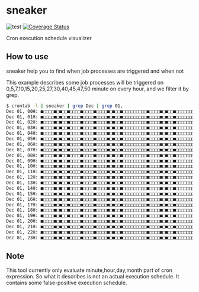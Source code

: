 # sneaker
![test](https://github.com/terakoya76/sneaker/workflows/test/badge.svg)
[![Coverage Status](https://coveralls.io/repos/github/terakoya76/sneaker/badge.svg?branch=master)](https://coveralls.io/github/terakoya76/sneaker?branch=master)

Cron execution schedule visualizer

## How to use
sneaker help you to find when job processes are triggered and when not

This example describes some job processes will be triggered on 0,5,7,10,15,20,25,27,30,40,45,47,50 minute on every hour, and we filter it by grep.

```bash
$ crontab -l | sneaker | grep Dec | grep 01,
Dec 01, 00H: ■□□□□■□■□□■□□□□■□□□□■□□□□■□■□□■□□□□□□□□□■□□□□■□■□□■□□□□□□□□□
Dec 01, 01H: ■□□□□■□■□□■□□□□■□□□□■□□□□■□■□□■□□□□□□□□□■□□□□■□■□□■□□□□□□□□□
Dec 01, 02H: ■□□□□■□■□□■□□□□■□□□□■□□□□■□■□□■□□□□□□□□□■□□□□■□■□□■□□□□□□□□□
Dec 01, 03H: ■□□□□■□■□□■□□□□■□□□□■□□□□■□■□□■□□□□□□□□□■□□□□■□■□□■□□□□□□□□□
Dec 01, 04H: ■□□□□■□■□□■□□□□■□□□□■□□□□■□■□□■□□□□□□□□□■□□□□■□■□□■□□□□□□□□□
Dec 01, 05H: ■□□□□■□■□□■□□□□■□□□□■□□□□■□■□□■□□□□□□□□□■□□□□■□■□□■□□□□□□□□□
Dec 01, 06H: ■□□□□■□■□□■□□□□■□□□□■□□□□■□■□□■□□□□□□□□□■□□□□■□■□□■□□□□□□□□□
Dec 01, 07H: ■□□□□■□■□□■□□□□■□□□□■□□□□■□■□□■□□□□□□□□□■□□□□■□■□□■□□□□□□□□□
Dec 01, 08H: ■□□□□■□■□□■□□□□■□□□□■□□□□■□■□□■□□□□□□□□□■□□□□■□■□□■□□□□□□□□□
Dec 01, 09H: ■□□□□■□■□□■□□□□■□□□□■□□□□■□■□□■□□□□□□□□□■□□□□■□■□□■□□□□□□□□□
Dec 01, 10H: ■□□□□■□■□□■□□□□■□□□□■□□□□■□■□□■□□□□□□□□□■□□□□■□■□□■□□□□□□□□□
Dec 01, 11H: ■□□□□■□■□□■□□□□■□□□□■□□□□■□■□□■□□□□□□□□□■□□□□■□■□□■□□□□□□□□□
Dec 01, 12H: ■□□□□■□■□□■□□□□■□□□□■□□□□■□■□□■□□□□□□□□□■□□□□■□■□□■□□□□□□□□□
Dec 01, 13H: ■□□□□■□■□□■□□□□■□□□□■□□□□■□■□□■□□□□□□□□□■□□□□■□■□□■□□□□□□□□□
Dec 01, 14H: ■□□□□■□■□□■□□□□■□□□□■□□□□■□■□□■□□□□□□□□□■□□□□■□■□□■□□□□□□□□□
Dec 01, 15H: ■□□□□■□■□□■□□□□■□□□□■□□□□■□■□□■□□□□□□□□□■□□□□■□■□□■□□□□□□□□□
Dec 01, 16H: ■□□□□■□■□□■□□□□■□□□□■□□□□■□■□□■□□□□□□□□□■□□□□■□■□□■□□□□□□□□□
Dec 01, 17H: ■□□□□■□■□□■□□□□■□□□□■□□□□■□■□□■□□□□□□□□□■□□□□■□■□□■□□□□□□□□□
Dec 01, 18H: ■□□□□■□■□□■□□□□■□□□□■□□□□■□■□□■□□□□□□□□□■□□□□■□■□□■□□□□□□□□□
Dec 01, 19H: ■□□□□■□■□□■□□□□■□□□□■□□□□■□■□□■□□□□□□□□□■□□□□■□■□□■□□□□□□□□□
Dec 01, 20H: ■□□□□■□■□□■□□□□■□□□□■□□□□■□■□□■□□□□□□□□□■□□□□■□■□□■□□□□□□□□□
Dec 01, 21H: ■□□□□■□■□□■□□□□■□□□□■□□□□■□■□□■□□□□□□□□□■□□□□■□■□□■□□□□□□□□□
Dec 01, 22H: ■□□□□■□■□□■□□□□■□□□□■□□□□■□■□□■□□□□□□□□□■□□□□■□■□□■□□□□□□□□□
Dec 01, 23H: ■□□□□■□■□□■□□□□■□□□□■□□□□■□■□□■□□□□□□□□□■□□□□■□■□□■□□□□□□□□□
```

## Note
This tool currently only evaluate minute,hour,day,month part of cron expression.
So what it describes is not an actual execution schedule.
It contains some false-positive execution schedule.
